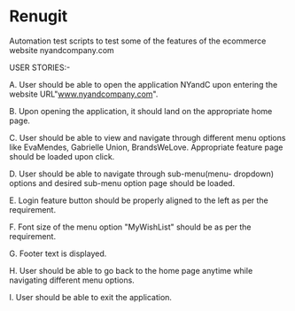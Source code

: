 # Renugit
Automation test scripts to test some of the features of the  ecommerce website nyandcompany.com

USER STORIES:-

A. User should be able to open the application NYandC upon entering the website URL"www.nyandcompany.com".

B. Upon opening the application, it should land on the appropriate home page.

C. User should be able to view and navigate through different menu options like EvaMendes, Gabrielle Union, BrandsWeLove.  Appropriate feature page should be loaded upon click.

D. User should be able to navigate through sub-menu(menu- dropdown) options and desired sub-menu option page should be loaded.

E. Login feature button should be properly aligned to the left as per the requirement.

F. Font size of the menu option "MyWishList" should be as per the requirement.

G. Footer text is displayed.

H. User should be able to go back to the home page anytime while navigating different menu options.

I. User should be able to exit the application.
